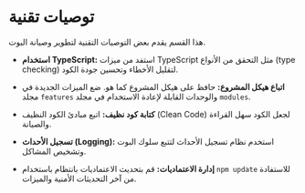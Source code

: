 # توصيات تقنية

هذا القسم يقدم بعض التوصيات التقنية لتطوير وصيانة البوت.

-   **استخدام TypeScript:**
    استفد من ميزات TypeScript مثل التحقق من الأنواع (type checking) لتقليل الأخطاء وتحسين جودة الكود.

-   **اتباع هيكل المشروع:**
    حافظ على هيكل المشروع كما هو. ضع الميزات الجديدة في مجلد `features` والوحدات القابلة لإعادة الاستخدام في مجلد `modules`.

-   **كتابة كود نظيف:**
    اتبع مبادئ الكود النظيف (Clean Code) لجعل الكود سهل القراءة والصيانة.

-   **تسجيل الأحداث (Logging):**
    استخدم نظام تسجيل الأحداث لتتبع سلوك البوت وتشخيص المشاكل.

-   **إدارة الاعتماديات:**
    قم بتحديث الاعتماديات بانتظام باستخدام `npm update` للاستفادة من آخر التحديثات الأمنية والميزات.
